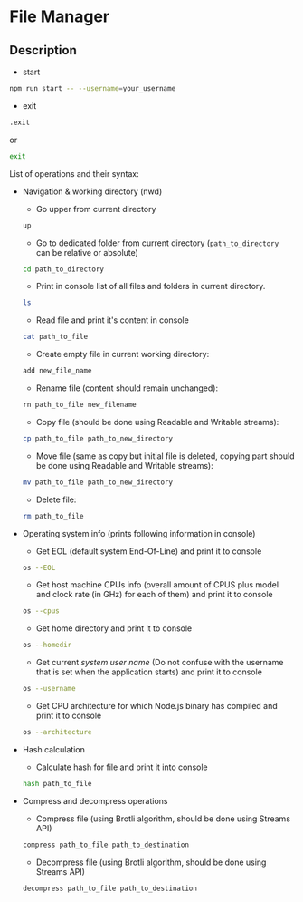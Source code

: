# File Manager

## Description

- start

```bash
npm run start -- --username=your_username
```

- exit

```bash
.exit
```

or

```bash
exit
```

List of operations and their syntax:

- Navigation & working directory (nwd)

  - Go upper from current directory

  ```bash
  up
  ```

  - Go to dedicated folder from current directory (`path_to_directory` can be relative or absolute)

  ```bash
  cd path_to_directory
  ```

  - Print in console list of all files and folders in current directory.

  ```bash
  ls
  ```

  - Read file and print it's content in console

  ```bash
  cat path_to_file
  ```

  - Create empty file in current working directory:

  ```bash
  add new_file_name
  ```

  - Rename file (content should remain unchanged):

  ```bash
  rn path_to_file new_filename
  ```

  - Copy file (should be done using Readable and Writable streams):

  ```bash
  cp path_to_file path_to_new_directory
  ```

  - Move file (same as copy but initial file is deleted, copying part should be done using Readable and Writable streams):

  ```bash
  mv path_to_file path_to_new_directory
  ```

  - Delete file:

  ```bash
  rm path_to_file
  ```

- Operating system info (prints following information in console)
  - Get EOL (default system End-Of-Line) and print it to console
  ```bash
  os --EOL
  ```
  - Get host machine CPUs info (overall amount of CPUS plus model and clock rate (in GHz) for each of them) and print it to console
  ```bash
  os --cpus
  ```
  - Get home directory and print it to console
  ```bash
  os --homedir
  ```
  - Get current _system user name_ (Do not confuse with the username that is set when the application starts) and print it to console
  ```bash
  os --username
  ```
  - Get CPU architecture for which Node.js binary has compiled and print it to console
  ```bash
  os --architecture
  ```
- Hash calculation
  - Calculate hash for file and print it into console
  ```bash
  hash path_to_file
  ```
- Compress and decompress operations
  - Compress file (using Brotli algorithm, should be done using Streams API)
  ```bash
  compress path_to_file path_to_destination
  ```
  - Decompress file (using Brotli algorithm, should be done using Streams API)
  ```bash
  decompress path_to_file path_to_destination
  ```
